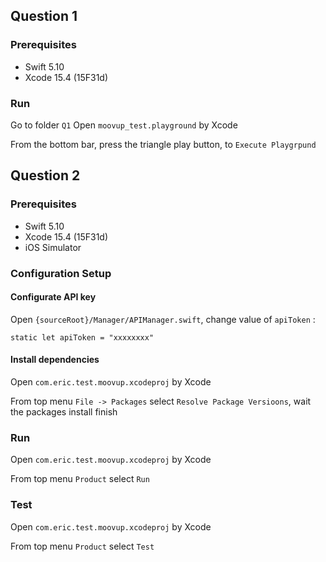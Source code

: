 ## Question 1
### Prerequisites

- Swift 5.10
- Xcode 15.4 (15F31d)

### Run
Go to folder `Q1`
Open `moovup_test.playground` by Xcode

From the bottom bar, press the triangle play button, to `Execute Playgrpund`


## Question 2

### Prerequisites

- Swift 5.10
- Xcode 15.4 (15F31d)
- iOS Simulator

### Configuration Setup


#### Configurate API key

Open `{sourceRoot}/Manager/APIManager.swift`, change value of `apiToken` :

```
static let apiToken = "xxxxxxxx"
```

#### Install dependencies
Open `com.eric.test.moovup.xcodeproj` by Xcode

From top menu `File -> Packages` select `Resolve Package Versioons`, wait the packages install finish


### Run

Open `com.eric.test.moovup.xcodeproj` by Xcode

From top menu `Product` select `Run`

### Test

Open `com.eric.test.moovup.xcodeproj` by Xcode

From top menu `Product` select `Test`
